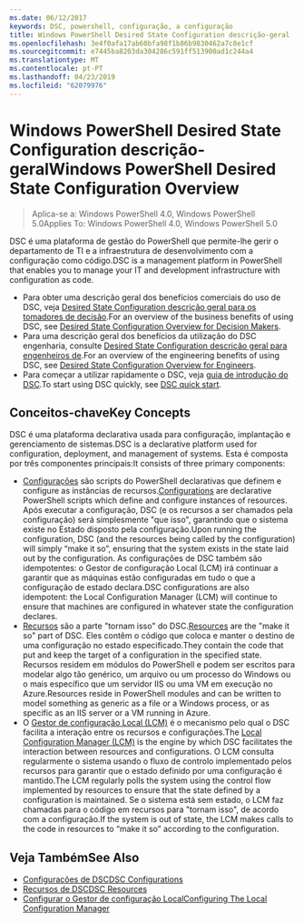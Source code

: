 ```yaml
---
ms.date: 06/12/2017
keywords: DSC, powershell, configuração, a configuração
title: Windows PowerShell Desired State Configuration descrição-geral
ms.openlocfilehash: 3e4f0afa17ab60bfa98f1b86b9830462a7c8e1cf
ms.sourcegitcommit: e7445ba8203da304286c591ff513900ad1c244a4
ms.translationtype: MT
ms.contentlocale: pt-PT
ms.lasthandoff: 04/23/2019
ms.locfileid: "62079976"
---
```

# <a name="windows-powershell-desired-state-configuration-overview"></a><span data-ttu-id="0ece2-103">Windows PowerShell Desired State Configuration descrição-geral</span><span class="sxs-lookup"><span data-stu-id="0ece2-103">Windows PowerShell Desired State Configuration Overview</span></span>

> <span data-ttu-id="0ece2-104">Aplica-se a: Windows PowerShell 4.0, Windows PowerShell 5.0</span><span class="sxs-lookup"><span data-stu-id="0ece2-104">Applies To: Windows PowerShell 4.0, Windows PowerShell 5.0</span></span>

<span data-ttu-id="0ece2-105">DSC é uma plataforma de gestão do PowerShell que permite-lhe gerir o departamento de TI e a infraestrutura de desenvolvimento com a configuração como código.</span><span class="sxs-lookup"><span data-stu-id="0ece2-105">DSC is a management platform in PowerShell that enables you to manage your IT and development infrastructure with configuration as code.</span></span>

- <span data-ttu-id="0ece2-106">Para obter uma descrição geral dos benefícios comerciais do uso de DSC, veja [Desired State Configuration descrição geral para os tomadores de decisão](decisionMaker.md).</span><span class="sxs-lookup"><span data-stu-id="0ece2-106">For an overview of the business benefits of using DSC, see [Desired State Configuration Overview for Decision Makers](decisionMaker.md).</span></span>
- <span data-ttu-id="0ece2-107">Para uma descrição geral dos benefícios da utilização do DSC engenharia, consulte [Desired State Configuration descrição geral para engenheiros de](DscForEngineers.md).</span><span class="sxs-lookup"><span data-stu-id="0ece2-107">For an overview of the engineering benefits of using DSC, see [Desired State Configuration Overview for Engineers](DscForEngineers.md).</span></span>
- <span data-ttu-id="0ece2-108">Para começar a utilizar rapidamente o DSC, veja [guia de introdução do DSC](../quickstarts/website-quickstart.md).</span><span class="sxs-lookup"><span data-stu-id="0ece2-108">To start using DSC quickly, see [DSC quick start](../quickstarts/website-quickstart.md).</span></span>

## <a name="key-concepts"></a><span data-ttu-id="0ece2-109">Conceitos-chave</span><span class="sxs-lookup"><span data-stu-id="0ece2-109">Key Concepts</span></span>

<span data-ttu-id="0ece2-110">DSC é uma plataforma declarativa usada para configuração, implantação e gerenciamento de sistemas.</span><span class="sxs-lookup"><span data-stu-id="0ece2-110">DSC is a declarative platform used for configuration, deployment, and management of systems.</span></span> <span data-ttu-id="0ece2-111">Esta é composta por três componentes principais:</span><span class="sxs-lookup"><span data-stu-id="0ece2-111">It consists of three primary components:</span></span>

- <span data-ttu-id="0ece2-112">[Configurações](../configurations/configurations.md) são scripts do PowerShell declarativas que definem e configure as instâncias de recursos.</span><span class="sxs-lookup"><span data-stu-id="0ece2-112">[Configurations](../configurations/configurations.md) are declarative PowerShell scripts which define and configure instances of resources.</span></span>
    <span data-ttu-id="0ece2-113">Após executar a configuração, DSC (e os recursos a ser chamados pela configuração) será simplesmente "que isso", garantindo que o sistema existe no Estado disposto pela configuração.</span><span class="sxs-lookup"><span data-stu-id="0ece2-113">Upon running the configuration, DSC (and the resources being called by the configuration) will simply “make it so”, ensuring that the system exists in the state laid out by the configuration.</span></span>
    <span data-ttu-id="0ece2-114">As configurações de DSC também são idempotentes: o Gestor de configuração Local (LCM) irá continuar a garantir que as máquinas estão configuradas em tudo o que a configuração de estado declara.</span><span class="sxs-lookup"><span data-stu-id="0ece2-114">DSC configurations are also idempotent: the Local Configuration Manager (LCM) will continue to ensure that machines are configured in whatever state the configuration declares.</span></span>
- <span data-ttu-id="0ece2-115">[Recursos](../resources/resources.md) são a parte "tornam isso" do DSC.</span><span class="sxs-lookup"><span data-stu-id="0ece2-115">[Resources](../resources/resources.md) are the "make it so" part of DSC.</span></span> <span data-ttu-id="0ece2-116">Eles contêm o código que coloca e manter o destino de uma configuração no estado especificado.</span><span class="sxs-lookup"><span data-stu-id="0ece2-116">They contain the code that put and keep the target of a configuration in the specified state.</span></span>
    <span data-ttu-id="0ece2-117">Recursos residem em módulos do PowerShell e podem ser escritos para modelar algo tão genérico, um arquivo ou um processo do Windows ou o mais específico que um servidor IIS ou uma VM em execução no Azure.</span><span class="sxs-lookup"><span data-stu-id="0ece2-117">Resources reside in PowerShell modules and can be written to model something as generic as a file or a Windows process, or as specific as an IIS server or a VM running in Azure.</span></span>
- <span data-ttu-id="0ece2-118">O [Gestor de configuração Local (LCM)](../managing-nodes/metaConfig.md) é o mecanismo pelo qual o DSC facilita a interação entre os recursos e configurações.</span><span class="sxs-lookup"><span data-stu-id="0ece2-118">The [Local Configuration Manager (LCM)](../managing-nodes/metaConfig.md) is the engine by which DSC facilitates the interaction between resources and configurations.</span></span>
    <span data-ttu-id="0ece2-119">O LCM consulta regularmente o sistema usando o fluxo de controlo implementado pelos recursos para garantir que o estado definido por uma configuração é mantido.</span><span class="sxs-lookup"><span data-stu-id="0ece2-119">The LCM regularly polls the system using the control flow implemented by resources to ensure that the state defined by a configuration is maintained.</span></span>
    <span data-ttu-id="0ece2-120">Se o sistema está sem estado, o LCM faz chamadas para o código em recursos para "tornam isso", de acordo com a configuração.</span><span class="sxs-lookup"><span data-stu-id="0ece2-120">If the system is out of state, the LCM makes calls to the code in resources to “make it so” according to the configuration.</span></span>

## <a name="see-also"></a><span data-ttu-id="0ece2-121">Veja Também</span><span class="sxs-lookup"><span data-stu-id="0ece2-121">See Also</span></span>

- [<span data-ttu-id="0ece2-122">Configurações de DSC</span><span class="sxs-lookup"><span data-stu-id="0ece2-122">DSC Configurations</span></span>](../configurations/configurations.md)
- [<span data-ttu-id="0ece2-123">Recursos de DSC</span><span class="sxs-lookup"><span data-stu-id="0ece2-123">DSC Resources</span></span>](../resources/resources.md)
- [<span data-ttu-id="0ece2-124">Configurar o Gestor de configuração Local</span><span class="sxs-lookup"><span data-stu-id="0ece2-124">Configuring The Local Configuration Manager</span></span>](../managing-nodes/metaConfig.md)
